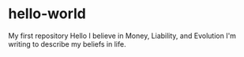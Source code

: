 # hello-world
My first repository
Hello I believe in Money, Liability, and Evolution
I'm writing to describe my beliefs in life.
